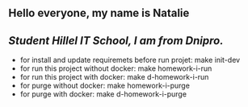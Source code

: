 **Hello everyone, my name is Natalie**
---
*Student Hillel IT School, I am from Dnipro.*
---
* for install and update requiremets before run projet: make init-dev
* for run this project without docker: make homework-i-run
* for run this project with docker: make d-homework-i-run
* for purge without docker: make homework-i-purge
* for purge with docker: make d-homework-i-purge